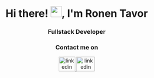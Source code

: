<h1 align="center">Hi there! <img src="./assets/Hi.gif" style="width:30px;">, I'm Ronen Tavor</h1>

<h3 align="center">Fullstack Developer</h3>

<h3 align="center">Contact me on</h3>
<p align="center"> 
    <a href="https://www.linkedin.com/in/tavorronen/">
        <img src="./assets/linkedin-logo.png" alt="linkedin" width="45" height="40"/> 
    </a>
    <a href="mailto:tavorronen@gmail.com">
        <img src="./assets/mail.png" alt="linkedin" width="50" height="40"/> 
    </a>
</p>
